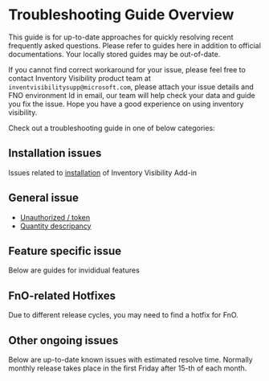 # Troubleshooting Guide Overview

This guide is for up-to-date approaches for quickly resolving recent frequently asked questions. Please refer to guides here in addition to official documentations. Your locally stored guides may be out-of-date. 

If you cannot find correct workaround for your issue, please feel free to contact Inventory Visibility product team at ```inventvisibilitysupp@microsoft.com```, please attach your issue details and FNO environment Id in email, our team will help check your data and guide you fix the issue. Hope you have a good experience on using inventory visibility.

Check out a troubleshooting guide in one of below categories: 

## Installation issues

Issues related to [installation](./Installation%20issue.md) of Inventory Visibility Add-in

## General issue

- [Unauthorized / token](./401%20unauthorized%20invalid%20token%20issue.md)
- [Quantity descripancy](./On%20hand%20quantity%20discrepancy%20between%20FNO%20and%20IV%20add-in.md)

## Feature specific issue

Below are guides for invididual features

## FnO-related Hotfixes

Due to different release cycles, you may need to find a hotfix for FnO. 

## Other ongoing issues

Below are up-to-date known issues with estimated resolve time. Normally monthly release takes place in the first Friday after 15-th of each month. 
